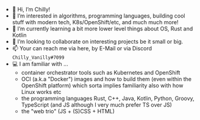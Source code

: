 - 👋 Hi, I’m Chilly!
- 👀 I’m interested in algorithms, programming languages, building cool stuff with modern tech, K8s/OpenShift/etc, and much much more!
- 🌱 I’m currently learning a bit more lower level things about OS, Rust and Kotlin
- 💞️ I’m looking to collaborate on interesting projects be it small or big.
- 📫 Your can reach me via here, by E-Mail or via Discord `Chilly_Vanilly#7099`
- 💻 I am familiar with ...
  - container orchestrator tools such as Kubernetes and OpenShift
  - OCI (a.k.a "Docker") images and how to build them (even within the OpenShift platform) which sorta implies
    familiarity also with how Linux works etc
  - the programming languages Rust, C++, Java, Kotlin, Python, Groovy, TypeScript (and JS although I very much prefer TS over JS)
  - the "web trio" (JS + (S)CSS + HTML)

<!---
ChillyVanilly77/ChillyVanilly77 is a ✨ special ✨ repository because its `README.md` (this file) appears on your GitHub profile.
You can click the Preview link to take a look at your changes.
--->
